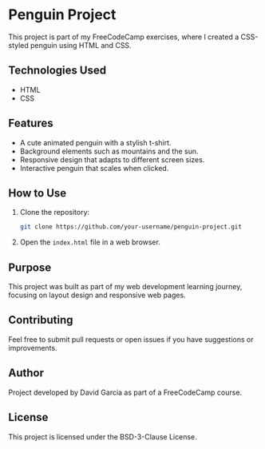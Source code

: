 # Penguin Project

This project is part of my FreeCodeCamp exercises, where I created a CSS-styled penguin using HTML and CSS.

## Technologies Used

- HTML
- CSS

## Features

- A cute animated penguin with a stylish t-shirt.
- Background elements such as mountains and the sun.
- Responsive design that adapts to different screen sizes.
- Interactive penguin that scales when clicked.

## How to Use

1. Clone the repository:
   ```bash
   git clone https://github.com/your-username/penguin-project.git
   ```
2. Open the `index.html` file in a web browser.

## Purpose

This project was built as part of my web development learning journey, focusing on layout design and responsive web pages.

## Contributing
Feel free to submit pull requests or open issues if you have suggestions or improvements.

## Author

Project developed by David Garcia as part of a FreeCodeCamp course.

## License

This project is licensed under the BSD-3-Clause License.
```


